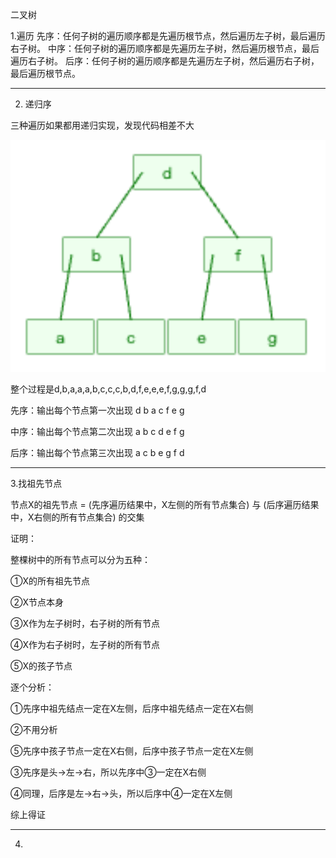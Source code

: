 二叉树

1.遍历
先序：任何子树的遍历顺序都是先遍历根节点，然后遍历左子树，最后遍历右子树。
中序：任何子树的遍历顺序都是先遍历左子树，然后遍历根节点，最后遍历右子树。
后序：任何子树的遍历顺序都是先遍历左子树，然后遍历右子树，最后遍历根节点。

---



2. 递归序

三种遍历如果都用递归实现，发现代码相差不大

![image.png](assets/image.png?t=1694105856794)

整个过程是d,b,a,a,a,b,c,c,c,b,d,f,e,e,e,f,g,g,g,f,d

先序：输出每个节点第一次出现 d b a c f e g

中序：输出每个节点第二次出现 a b c d e f g

后序：输出每个节点第三次出现 a c b e g f d

---



3.找祖先节点

节点X的祖先节点 = (先序遍历结果中，X左侧的所有节点集合) 与 (后序遍历结果中，X右侧的所有节点集合) 的交集

证明：

整棵树中的所有节点可以分为五种：

①X的所有祖先节点

②X节点本身

③X作为左子树时，右子树的所有节点

④X作为右子树时，左子树的所有节点

⑤X的孩子节点

逐个分析：

①先序中祖先结点一定在X左侧，后序中祖先结点一定在X右侧

②不用分析

⑤先序中孩子节点一定在X右侧，后序中孩子节点一定在X左侧

③先序是头→左→右，所以先序中③一定在X右侧

④同理，后序是左→右→头，所以后序中④一定在X左侧

综上得证

---



4.
